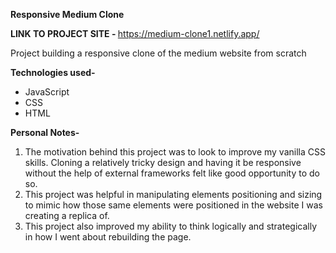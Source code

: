 <b> Responsive Medium Clone </b>

<b> LINK TO PROJECT SITE - </b>
https://medium-clone1.netlify.app/

Project building a responsive clone of the medium website from scratch

<b> Technologies used- </b>

- JavaScript
- CSS
- HTML

<b> Personal Notes- </b>

1) The motivation behind this project was to look to improve my vanilla CSS skills. Cloning a relatively tricky design and having it be responsive without the help of external frameworks felt like good opportunity to do so.
2) This project was helpful in manipulating elements positioning and sizing to mimic how those same elements were positioned in the website I was creating a replica of.
3) This project also improved my ability to think logically and strategically in how I went about rebuilding the page.
